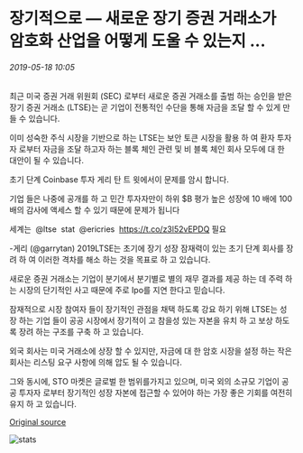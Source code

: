 # 장기적으로 — 새로운 장기 증권 거래소가 암호화 산업을 어떻게 도울 수 있는지 ...

###### 2019-05-18 10:05

최근 미국 증권 거래 위원회 (SEC) 로부터 새로운 증권 거래소를 출범 하는 승인을 받은 장기 증권 거래소 (LTSE)는 곧 기업이 전통적인 수단을 통해 자금을 조달 할 수 있게 만들 수 있습니다.

이미 성숙한 주식 시장을 기반으로 하는 LTSE는 보안 토큰 시장을 활용 하 여 환자 투자자 로부터 자금을 조달 하고자 하는 블록 체인 관련 및 비 블록 체인 회사 모두에 대 한 대안이 될 수 있습니다.

초기 단계 Coinbase 투자 게리 탄 트 윗에서이 문제를 암시 합니다.

기업 들은 나중에 공개를 하 고 민간 투자자만이 하위 $B 평가 높은 성장에 10 배에 100 배의 감사에 액세스 할 수 있기 때문에 문제가 됩니다  
  
세계는 ⁦ @ltse ⁦ stat ⁦ @ericries ⁦ https://t.co/z3l52vEPDQ 필요

-게리 (@garrytan) 2019LTSE는 초기에 장기 성장 잠재력이 있는 초기 단계 회사를 장려 하 여 이러한 격차를 해소 하는 것을 목표로 하 고 있습니다.

새로운 증권 거래소는 기업이 분기에서 분기별로 별의 재무 결과를 제공 하는 데 주력 하는 시장의 단기적인 사고 때문에 주로 Ipo를 지연 한다고 믿습니다.

잠재적으로 시장 참여자 들이 장기적인 관점을 채택 하도록 강요 하기 위해 LTSE는 성장 하는 기업 들이 공공 시장에서 장기적이 고 참을성 있는 자본을 유치 하 고 보상 하도록 장려 하는 구조를 구축 하 고 있습니다.

외국 회사는 미국 거래소에 상장 할 수 있지만, 자금에 대 한 암호 시장을 설정 하는 작은 회사는 리스팅 요구 사항에 의해 압도 될 수 있습니다.

그와 동시에, STO 마켓은 글로벌 한 범위를가지고 있으며, 미국 외의 소규모 기업이 공공 투자자 로부터 장기적인 성장 자본에 접근할 수 있어야 하는 가장 좋은 기회를 여전히 유지 하 고 있습니다.

[Original source](https://cointelegraph.com/news/in-for-the-long-haul-how-the-new-long-term-stock-exchange-can-help-the-crypto-industry)

![stats](https://c.statcounter.com/11760860/0/a89fa40b/1/ "stats")